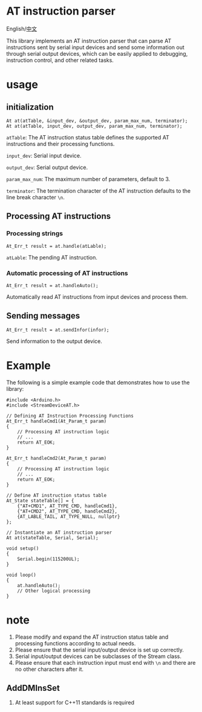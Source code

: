 # AT instruction parser

English/[中文](README.md)

This library implements an AT instruction parser that can parse AT instructions sent by serial input devices and send some information out through serial output devices, which can be easily applied to debugging, instruction control, and other related tasks.

# usage

## initialization

    At at(atTable, &input_dev, &output_dev, param_max_num, terminator);
    At at(atTable, input_dev, output_dev, param_max_num, terminator);

`atTable`: The AT instruction status table defines the supported AT instructions and their processing functions.

`input_dev`: Serial input device.

`output_dev`: Serial output device.

`param_max_num`: The maximum number of parameters, default to 3.

`terminator`: The termination character of the AT instruction defaults to the line break character `\n`.

## Processing AT instructions

### Processing strings

    At_Err_t result = at.handle(atLable);

`atLable`: The pending AT instruction.

### Automatic processing of AT instructions

    At_Err_t result = at.handleAuto();

Automatically read AT instructions from input devices and process them.

## Sending messages

    At_Err_t result = at.sendInfor(infor);

Send information to the output device.

# Example

The following is a simple example code that demonstrates how to use the library:


    #include <Arduino.h>
    #include <StreamDeviceAT.h>

    // Defining AT Instruction Processing Functions
    At_Err_t handleCmd1(At_Param_t param)
    {
        // Processing AT instruction logic
        // ...
        return AT_EOK;
    }

    At_Err_t handleCmd2(At_Param_t param)
    {
        // Processing AT instruction logic
        // ...
        return AT_EOK;
    }

    // Define AT instruction status table
    At_State stateTable[] = {
        {"AT+CMD1", AT_TYPE_CMD, handleCmd1},
        {"AT+CMD2", AT_TYPE_CMD, handleCmd2},
        {AT_LABLE_TAIL, AT_TYPE_NULL, nullptr}
    };

    // Instantiate an AT instruction parser
    At at(stateTable, Serial, Serial);

    void setup()
    {
        Serial.begin(115200UL);
    }

    void loop()
    {
        at.handleAuto();
        // Other logical processing
    }

# note

1. Please modify and expand the AT instruction status table and processing functions according to actual needs.
2. Please ensure that the serial input/output device is set up correctly.
3. Serial input/output devices can be subclasses of the Stream class.
4. Please ensure that each instruction input must end with `\n` and there are no other characters after it.

## AddDMInsSet

1. At least support for C++11 standards is required

